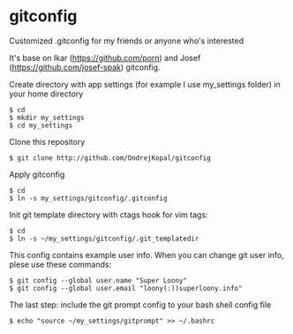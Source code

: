 # gitconfig
Customized .gitconfig for my friends or anyone who's interested

It's base on Ikar (https://github.com/porn) and Josef (https://github.com/josef-spak) gitconfig.

Create directory with app settings (for example I use my_settings folder) in your home directory
```
$ cd
$ mkdir my_settings
$ cd my_settings
```

Clone this repository
```
$ git clone http://github.com/OndrejKopal/gitconfig
```

Apply gitconfig
```
$ cd
$ ln -s my_settings/gitconfig/.gitconfig
```

Init git template directory with ctags hook for vim tags:
```
$ cd
$ ln -s ~/my_settings/gitconfig/.git_templatedir
```

This config contains example user info. When you can change git user info, plese use these commands:
```
$ git config --global user.name "Super Loony"
$ git config --global user.email "loony(:))superloony.info"
```

The last step: include the git prompt config to your bash shell config file
```
$ echo "source ~/my_settings/gitprompt" >> ~/.bashrc
```
